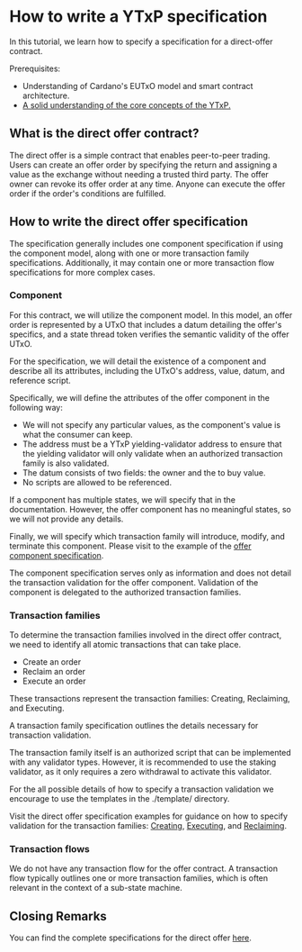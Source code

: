 # How to write a YTxP specification

In this tutorial, we learn how to specify a specification for a direct-offer contract.

Prerequisites:

- Understanding of Cardano's EUTxO model and smart contract architecture.
- [A solid understanding of the core concepts of the YTxP.](/docs/)

## What is the direct offer contract?

The direct offer is a simple contract that enables peer-to-peer trading. Users can create an offer order by specifying the return and assigning a value as the exchange without needing a trusted third party. The offer owner can revoke its offer order at any time. Anyone can execute the offer order if the order's conditions are fulfilled.

## How to write the direct offer specification

The specification generally includes one component specification if using the component model, along with one or more transaction family specifications. Additionally, it may contain one or more transaction flow specifications for more complex cases.

### Component

For this contract, we will utilize the component model. In this model, an offer order is represented by a UTxO that includes a datum detailing the offer's specifics, and a state thread token verifies the semantic validity of the offer UTxO.

For the specification, we will detail the existence of a component and describe all its attributes, including the UTxO's address, value, datum, and reference script.

Specifically, we will define the attributes of the offer component in the following way:

- We will not specify any particular values, as the component's value is what the consumer can keep.
- The address must be a YTxP yielding-validator address to ensure that the yielding validator will only validate when an authorized transaction family is also validated.
- The datum consists of two fields: the owner and the to buy value.
- No scripts are allowed to be referenced.

If a component has multiple states, we will specify that in the documentation. However, the offer component has no meaningful states, so we will not provide any details.

Finally, we will specify which transaction family will introduce, modify, and terminate this component. Please visit to the example of the [offer component specification](/ytxp-plutarch/examples/direct-offer/doc/components/offer.md).

The component specification serves only as information and does not detail the transaction validation for the offer component. Validation of the component is delegated to the authorized transaction families.

### Transaction families
To determine the transaction families involved in the direct offer contract, we need to identify all atomic transactions that can take place.

- Create an order
- Reclaim an order
- Execute an order

These transactions represent the transaction families: Creating, Reclaiming, and Executing.

A transaction family specification outlines the details necessary for transaction validation.

The transaction family itself is an authorized script that can be implemented with any validator types. However, it is recommended to use the staking validator, as it only requires a zero withdrawal to activate this validator.

For the all possible details of how to specify a transaction validation we encourage to use the templates in the ./template/ directory.

Visit the direct offer specification examples for guidance on how to specify validation for the transaction families: [Creating](/ytxp-plutarch/examples/direct-offer/doc/transaction-families/creating.md), [Executing](/ytxp-plutarch/examples/direct-offer/doc/transaction-families/executing.md ), and [Reclaiming](/ytxp-plutarch/examples/direct-offer/doc/transaction-families/reclaiming.md).

### Transaction flows

We do not have any transaction flow for the offer contract. A transaction flow typically outlines one or more transaction families, which is often relevant in the context of a sub-state machine.

## Closing Remarks

You can find the complete specifications for the direct offer [here](/ytxp-plutarch/examples/direct-offer/doc/README.md).
